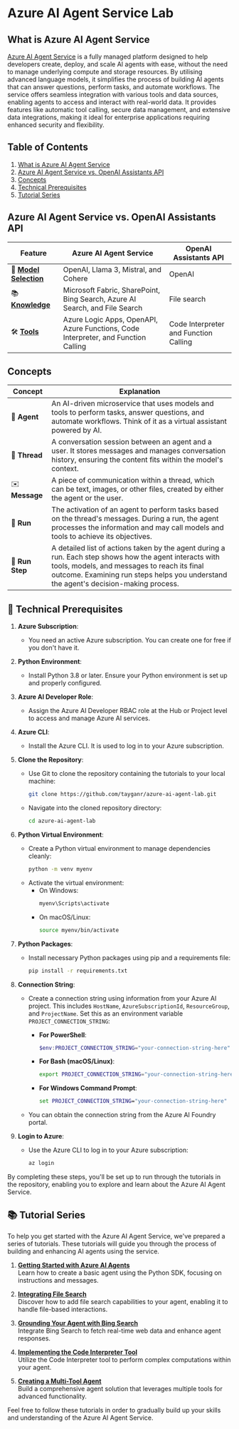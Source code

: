 # Azure AI Agent Service Lab

## What is Azure AI Agent Service

[Azure AI Agent Service](https://learn.microsoft.com/en-us/azure/ai-services/agents/overview) is a fully managed platform designed to help developers create, deploy, and scale AI agents with ease, without the need to manage underlying compute and storage resources. By utilising advanced language models, it simplifies the process of building AI agents that can answer questions, perform tasks, and automate workflows. The service offers seamless integration with various tools and data sources, enabling agents to access and interact with real-world data. It provides features like automatic tool calling, secure data management, and extensive data integrations, making it ideal for enterprise applications requiring enhanced security and flexibility.

## Table of Contents  
  
1. [What is Azure AI Agent Service](#what-is-azure-ai-agent-service)  
2. [Azure AI Agent Service vs. OpenAI Assistants API](#azure-ai-agent-service-vs-openai-assistants-api)  
3. [Concepts](#concepts)  
4. [Technical Prerequisites](#technical-prerequisites)  
5. [Tutorial Series](#tutorial-series)  

## Azure AI Agent Service vs. OpenAI Assistants API

| **Feature**      | **Azure AI Agent Service**                                                                                       | **OpenAI Assistants API**                      |  
|------------------|-----------------------------------------------------------------------------------------------------------------|------------------------------------------------------|  
| 🧠 [**Model Selection**](https://learn.microsoft.com/en-us/azure/ai-services/agents/concepts/model-region-support) | OpenAI, Llama 3, Mistral, and Cohere                     | OpenAI              |  
| 📚 [**Knowledge**](https://learn.microsoft.com/en-us/azure/ai-services/agents/how-to/tools/overview#knowledge-tools) | Microsoft Fabric, SharePoint, Bing Search, Azure AI Search, and File Search | File search      |  
| 🛠️ [**Tools**](https://learn.microsoft.com/en-us/azure/ai-services/agents/how-to/tools/overview#action-tools)         | Azure Logic Apps, OpenAPI, Azure Functions, Code Interpreter, and Function Calling                      | Code Interpreter and Function Calling |  

## Concepts
   
| **Concept** | **Explanation** |  
|-------------|-----------------|  
| 🤖 **Agent**   | An AI-driven microservice that uses models and tools to perform tasks, answer questions, and automate workflows. Think of it as a virtual assistant powered by AI. |  
| 🧵 **Thread**  | A conversation session between an agent and a user. It stores messages and manages conversation history, ensuring the content fits within the model's context. |  
| ✉️ **Message** | A piece of communication within a thread, which can be text, images, or other files, created by either the agent or the user. |  
| 🚀 **Run**     | The activation of an agent to perform tasks based on the thread's messages. During a run, the agent processes the information and may call models and tools to achieve its objectives. |  
| 📝 **Run Step**     | A detailed list of actions taken by the agent during a run. Each step shows how the agent interacts with tools, models, and messages to reach its final outcome. Examining run steps helps you understand the agent's decision-making process. |  

## 🤔 Technical Prerequisites  
   
1. **Azure Subscription**:  
   - You need an active Azure subscription. You can create one for free if you don't have it.  
   
2. **Python Environment**:  
   - Install Python 3.8 or later. Ensure your Python environment is set up and properly configured.  
   
3. **Azure AI Developer Role**:  
   - Assign the Azure AI Developer RBAC role at the Hub or Project level to access and manage Azure AI services.  
   
4. **Azure CLI**:  
   - Install the Azure CLI. It is used to log in to your Azure subscription.  
   
5. **Clone the Repository**:  
   - Use Git to clone the repository containing the tutorials to your local machine:  
     ```bash  
     git clone https://github.com/tayganr/azure-ai-agent-lab.git
     ```  
   - Navigate into the cloned repository directory:  
     ```bash  
     cd azure-ai-agent-lab
     ```  
   
6. **Python Virtual Environment**:  
   - Create a Python virtual environment to manage dependencies cleanly:  
     ```bash  
     python -m venv myenv  
     ```  
   - Activate the virtual environment:  
     - On Windows:  
       ```bash  
       myenv\Scripts\activate  
       ```  
     - On macOS/Linux:  
       ```bash  
       source myenv/bin/activate  
       ```  
   
7. **Python Packages**:  
   - Install necessary Python packages using pip and a requirements file:  
     ```bash  
     pip install -r requirements.txt  
     ```  
   
8. **Connection String**:  
   - Create a connection string using information from your Azure AI project. This includes `HostName`, `AzureSubscriptionId`, `ResourceGroup`, and `ProjectName`. Set this as an environment variable `PROJECT_CONNECTION_STRING`:  
  
     - **For PowerShell**:  
       ```powershell  
       $env:PROJECT_CONNECTION_STRING="your-connection-string-here"  
       ```  
  
     - **For Bash (macOS/Linux)**:  
       ```bash  
       export PROJECT_CONNECTION_STRING="your-connection-string-here"  
       ```  
  
     - **For Windows Command Prompt**:  
       ```cmd  
       set PROJECT_CONNECTION_STRING="your-connection-string-here"  
       ```  
  
   - You can obtain the connection string from the Azure AI Foundry portal.  
   
9. **Login to Azure**:  
   - Use the Azure CLI to log in to your Azure subscription:  
     ```bash  
     az login  
     ```  
   
By completing these steps, you'll be set up to run through the tutorials in the repository, enabling you to explore and learn about the Azure AI Agent Service.

## 📚 Tutorial Series  
   
To help you get started with the Azure AI Agent Service, we've prepared a series of tutorials. These tutorials will guide you through the process of building and enhancing AI agents using the service.  
   
1. **[Getting Started with Azure AI Agents](/tutorials/01-basic-agent.md)**    
   Learn how to create a basic agent using the Python SDK, focusing on instructions and messages.  
   
2. **[Integrating File Search](/tutorials/02-file-search.md)**    
   Discover how to add file search capabilities to your agent, enabling it to handle file-based interactions.  
   
3. **[Grounding Your Agent with Bing Search](/tutorials/03-bing-search.md)**    
   Integrate Bing Search to fetch real-time web data and enhance agent responses.  
   
4. **[Implementing the Code Interpreter Tool](/tutorials/04-code-interpreter.md)**    
   Utilize the Code Interpreter tool to perform complex computations within your agent.  
   
5. **[Creating a Multi-Tool Agent](/tutorials/05-multi-tool-agent.md)**    
   Build a comprehensive agent solution that leverages multiple tools for advanced functionality.  
   
Feel free to follow these tutorials in order to gradually build up your skills and understanding of the Azure AI Agent Service.  